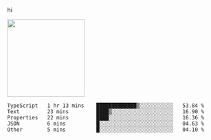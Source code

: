 hi

<img height="180em" src="https://github-readme-stats.vercel.app/api?username=AProductiveNerd&show_icons=true&hide_border=true&&count_private=true&include_all_commits=true" />

<!--START_SECTION:waka-->

```text
TypeScript   1 hr 13 mins    █████████████▒░░░░░░░░░░░   53.84 %
Text         23 mins         ████▒░░░░░░░░░░░░░░░░░░░░   16.90 %
Properties   22 mins         ████░░░░░░░░░░░░░░░░░░░░░   16.36 %
JSON         6 mins          █░░░░░░░░░░░░░░░░░░░░░░░░   04.63 %
Other        5 mins          █░░░░░░░░░░░░░░░░░░░░░░░░   04.10 %
```

<!--END_SECTION:waka-->
